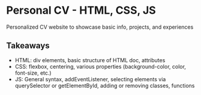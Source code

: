 # Personal CV - HTML, CSS, JS
Personalized CV website to showcase basic info, projects, and experiences

## Takeaways
* HTML: div elements, basic structure of HTML doc, attributes
* CSS: flexbox, centering, various properties (background-color, color, font-size, etc.)
* JS: General syntax, addEventListener, selecting elements via querySelector or getElementById, adding or removing classes, functions
